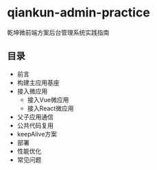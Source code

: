 # qiankun-admin-practice
乾坤微前端方案后台管理系统实践指南

## 目录
* 前言
* 构建主应用基座
* 接入微应用
  * 接入Vue微应用
  * 接入React微应用
* 父子应用通信
* 公共代码复用
* keepAlive方案
* 部署
* 性能优化
* 常见问题


